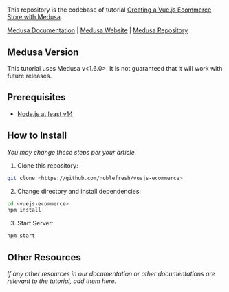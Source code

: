 # <Creating a Vue.js Ecommerce Store with Medusa>

This repository is the codebase of tutorial [Creating a Vue.js Ecommerce Store with Medusa](tutorial-link).

[Medusa Documentation](https://docs.medusajs.com/) | [Medusa Website](https://medusajs.com/) | [Medusa Repository](https://github.com/medusajs/medusa)

## Medusa Version

This tutorial uses Medusa v<1.6.0>. It is not guaranteed that it will work with future releases.

## Prerequisites

- [Node.js at least v14](https://docs.medusajs.com/tutorial/set-up-your-development-environment#nodejs)

## How to Install

_You may change these steps per your article._

1. Clone this repository:

```bash
git clone <https://github.com/noblefresh/vuejs-ecommerce>
```

2. Change directory and install dependencies:

```bash
cd <vuejs-ecommerce>
npm install
```

3. Start Server:

```bash
npm start
```

## Other Resources

_If any other resources in our documentation or other documentations are relevant to the tutorial, add them here._
